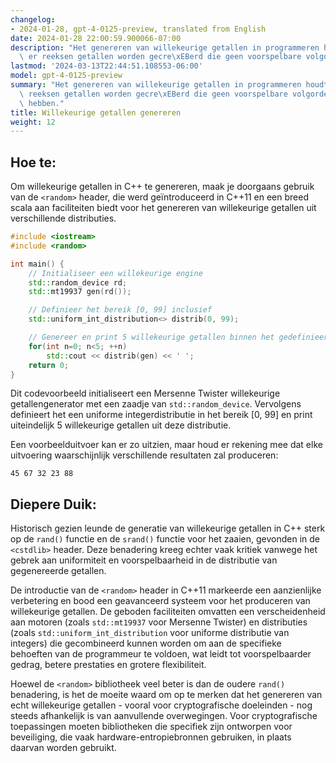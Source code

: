 ```yaml
---
changelog:
- 2024-01-28, gpt-4-0125-preview, translated from English
date: 2024-01-28 22:00:59.900066-07:00
description: "Het genereren van willekeurige getallen in programmeren houdt in dat\
  \ er reeksen getallen worden gecre\xEBerd die geen voorspelbare volgorde of patroon\u2026"
lastmod: '2024-03-13T22:44:51.108553-06:00'
model: gpt-4-0125-preview
summary: "Het genereren van willekeurige getallen in programmeren houdt in dat er\
  \ reeksen getallen worden gecre\xEBerd die geen voorspelbare volgorde of patroon\
  \ hebben."
title: Willekeurige getallen genereren
weight: 12
---
```


## Hoe te:
Om willekeurige getallen in C++ te genereren, maak je doorgaans gebruik van de `<random>` header, die werd geïntroduceerd in C++11 en een breed scala aan faciliteiten biedt voor het genereren van willekeurige getallen uit verschillende distributies.

```C++
#include <iostream>
#include <random>

int main() {
    // Initialiseer een willekeurige engine
    std::random_device rd;  
    std::mt19937 gen(rd()); 

    // Definieer het bereik [0, 99] inclusief
    std::uniform_int_distribution<> distrib(0, 99); 

    // Genereer en print 5 willekeurige getallen binnen het gedefinieerde bereik
    for(int n=0; n<5; ++n)
        std::cout << distrib(gen) << ' ';
    return 0;
}
```

Dit codevoorbeeld initialiseert een Mersenne Twister willekeurige getallengenerator met een zaadje van `std::random_device`. Vervolgens definieert het een uniforme integerdistributie in het bereik [0, 99] en print uiteindelijk 5 willekeurige getallen uit deze distributie.

Een voorbeelduitvoer kan er zo uitzien, maar houd er rekening mee dat elke uitvoering waarschijnlijk verschillende resultaten zal produceren:

```
45 67 32 23 88
```

## Diepere Duik:
Historisch gezien leunde de generatie van willekeurige getallen in C++ sterk op de `rand()` functie en de `srand()` functie voor het zaaien, gevonden in de `<cstdlib>` header. Deze benadering kreeg echter vaak kritiek vanwege het gebrek aan uniformiteit en voorspelbaarheid in de distributie van gegenereerde getallen.

De introductie van de `<random>` header in C++11 markeerde een aanzienlijke verbetering en bood een geavanceerd systeem voor het produceren van willekeurige getallen. De geboden faciliteiten omvatten een verscheidenheid aan motoren (zoals `std::mt19937` voor Mersenne Twister) en distributies (zoals `std::uniform_int_distribution` voor uniforme distributie van integers) die gecombineerd kunnen worden om aan de specifieke behoeften van de programmeur te voldoen, wat leidt tot voorspelbaarder gedrag, betere prestaties en grotere flexibiliteit.

Hoewel de `<random>` bibliotheek veel beter is dan de oudere `rand()` benadering, is het de moeite waard om op te merken dat het genereren van echt willekeurige getallen - vooral voor cryptografische doeleinden - nog steeds afhankelijk is van aanvullende overwegingen. Voor cryptografische toepassingen moeten bibliotheken die specifiek zijn ontworpen voor beveiliging, die vaak hardware-entropiebronnen gebruiken, in plaats daarvan worden gebruikt.
